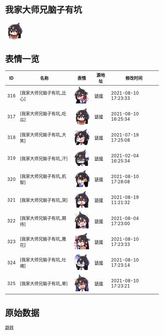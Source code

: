 # 我家大师兄脑子有坑

<img src="./cover.png" height="60" alt="cover" />

# 表情一览

|ID|名称|表情|源地址|修改时间|
|----|----|----|----|----|
|316|[我家大师兄脑子有坑_比心]|<img src="./pic/000316_%5B我家大师兄脑子有坑_比心%5D.png" height="60" alt="比心"/>|[链接](http://i0.hdslb.com/bfs/emote/d675489bfcfdbac9734cc0760fd25b1cb1b57ba2.png)|2021-08-10 17:23:33|
|317|[我家大师兄脑子有坑_吃瓜]|<img src="./pic/000317_%5B我家大师兄脑子有坑_吃瓜%5D.png" height="60" alt="吃瓜"/>|[链接](http://i0.hdslb.com/bfs/emote/816198d849984d510a1713c3d6426754475f8ddd.png)|2021-08-10 16:25:34|
|318|[我家大师兄脑子有坑_大笑]|<img src="./pic/000318_%5B我家大师兄脑子有坑_大笑%5D.png" height="60" alt="大笑"/>|[链接](http://i0.hdslb.com/bfs/emote/1af457c164e174376c558e62f26b86ca18d67844.png)|2021-07-19 17:25:08|
|319|[我家大师兄脑子有坑_汗]|<img src="./pic/000319_%5B我家大师兄脑子有坑_汗%5D.png" height="60" alt="汗"/>|[链接](http://i0.hdslb.com/bfs/emote/834905aff2a69e52eed7d8f48cb0344b600829b0.png)|2021-02-04 16:25:34|
|320|[我家大师兄脑子有坑_机智]|<img src="./pic/000320_%5B我家大师兄脑子有坑_机智%5D.png" height="60" alt="机智"/>|[链接](http://i0.hdslb.com/bfs/emote/a56e6a8d21498abac50f886559767172934262da.png)|2021-08-10 17:28:08|
|321|[我家大师兄脑子有坑_哭]|<img src="./pic/000321_%5B我家大师兄脑子有坑_哭%5D.png" height="60" alt="哭"/>|[链接](http://i0.hdslb.com/bfs/emote/d7d9809e3118b2a57bcf28a4605abfef12359a73.png)|2021-08-19 11:21:32|
|322|[我家大师兄脑子有坑_期待]|<img src="./pic/000322_%5B我家大师兄脑子有坑_期待%5D.png" height="60" alt="期待"/>|[链接](http://i0.hdslb.com/bfs/emote/ef74493b15b9029ac73dddcb6fe1fcc265058fb5.png)|2021-08-04 17:23:00|
|323|[我家大师兄脑子有坑_撒花]|<img src="./pic/000323_%5B我家大师兄脑子有坑_撒花%5D.png" height="60" alt="撒花"/>|[链接](http://i0.hdslb.com/bfs/emote/e0755e2432241f9ea5e9b5594a0a59f0ba68455d.png)|2021-08-10 17:23:33|
|324|[我家大师兄脑子有坑_吐魂]|<img src="./pic/000324_%5B我家大师兄脑子有坑_吐魂%5D.png" height="60" alt="吐魂"/>|[链接](http://i0.hdslb.com/bfs/emote/5e6482f392ee60e1b0bfbf3bb0abf8afe32fb7f6.png)|2021-08-10 17:23:14|
|325|[我家大师兄脑子有坑_晕]|<img src="./pic/000325_%5B我家大师兄脑子有坑_晕%5D.png" height="60" alt="晕"/>|[链接](http://i0.hdslb.com/bfs/emote/2f10c278536711e836ec9a3ba77c19c6433b3608.png)|2021-08-10 17:23:21|

# 原始数据

[跳转](./raw.json)

